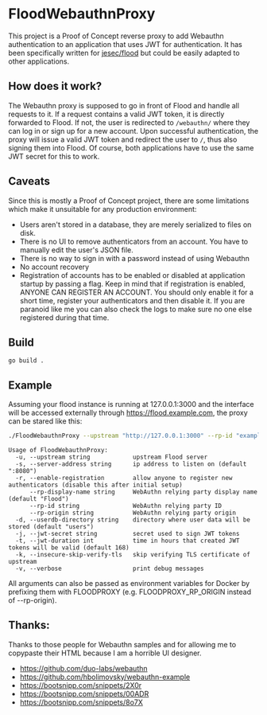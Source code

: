 # FloodWebauthnProxy

This project is a Proof of Concept reverse proxy to add Webauthn authentication to an application that uses JWT for authentication. It has been specifically written for [jesec/flood](https://github.com/jesec/flood) but could be easily adapted to other applications.

## How does it work?

The Webauthn proxy is supposed to go in front of Flood and handle all requests to it. If a request contains a valid JWT token, it is directly forwarded to Flood. If not, the user is redirected to `/webauthn/` where they can log in or sign up for a new account. Upon successful authentication, the proxy will issue a valid JWT token and redirect the user to `/`, thus also signing them into Flood. Of course, both applications have to use the same JWT secret for this to work.

## Caveats

Since this is mostly a Proof of Concept project, there are some limitations which make it unsuitable for any production environment:
* Users aren't stored in a database, they are merely serialized to files on disk. 
* There is no UI to remove authenticators from an account. You have to manually edit the user's JSON file.
* There is no way to sign in with a password instead of using Webauthn
* No account recovery
* Registration of accounts has to be enabled or disabled at application startup by passing a flag. Keep in mind that if registration is enabled, ANYONE CAN REGISTER AN ACCOUNT. You should only enable it for a short time, register your authenticators and then disable it. If you are paranoid like me you can also check the logs to make sure no one else registered during that time.

## Build

```
go build .
```

## Example

Assuming your flood instance is running at 127.0.0.1:3000 and the interface will be accessed externally through https://flood.example.com, the proxy can be stared like this:
```bash
./FloodWebauthnProxy --upstream "http://127.0.0.1:3000" --rp-id "example.com" --rp-origin "https://flood.example.com" --userdb-directory ./users --jwt-secret "long-secret-here" --enable-registratio
```

```
Usage of FloodWebauthnProxy:
  -u, --upstream string            upstream Flood server
  -s, --server-address string      ip address to listen on (default ":8080")
  -r, --enable-registration        allow anyone to register new authenticators (disable this after initial setup)
      --rp-display-name string     WebAuthn relying party display name (default "Flood")
      --rp-id string               WebAuthn relying party ID
      --rp-origin string           WebAuthn relying party origin
  -d, --userdb-directory string    directory where user data will be stored (default "users")
  -j, --jwt-secret string          secret used to sign JWT tokens
  -t, --jwt-duration int           time in hours that created JWT tokens will be valid (default 168)
  -k, --insecure-skip-verify-tls   skip verifying TLS certificate of upstream
  -v, --verbose                    print debug messages
```

All arguments can also be passed as environment variables for Docker by prefixing them with FLOODPROXY (e.g. FLOODPROXY_RP_ORIGIN instead of --rp-origin).

## Thanks:

Thanks to those people for Webauthn samples and for allowing me to copypaste their HTML because I am a horrible UI designer.

* https://github.com/duo-labs/webauthn
* https://github.com/hbolimovsky/webauthn-example
* https://bootsnipp.com/snippets/2X0r
* https://bootsnipp.com/snippets/00ADR
* https://bootsnipp.com/snippets/8o7X
